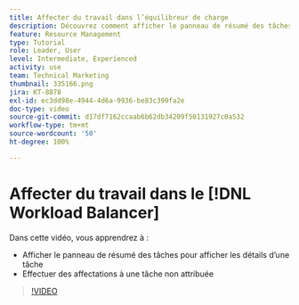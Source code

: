 ```yaml
---
title: Affecter du travail dans l’équilibreur de charge
description: Découvrez comment afficher le panneau de résumé des tâches et à effectuer des affectations à une tâche non attribuée.
feature: Resource Management
type: Tutorial
role: Leader, User
level: Intermediate, Experienced
activity: use
team: Technical Marketing
thumbnail: 335166.png
jira: KT-8878
exl-id: ec3dd98e-4944-4d6a-9936-be83c390fa2e
doc-type: video
source-git-commit: d17df7162ccaab6b62db34209f50131927c0a532
workflow-type: tm+mt
source-wordcount: '50'
ht-degree: 100%

---
```


# Affecter du travail dans le [!DNL Workload Balancer]

Dans cette vidéo, vous apprendrez à :

* Afficher le panneau de résumé des tâches pour afficher les détails d’une tâche
* Effectuer des affectations à une tâche non attribuée


>[!VIDEO](https://video.tv.adobe.com/v/335166/?quality=12&learn=on&enablevpops)

